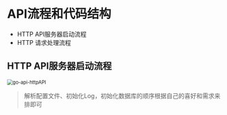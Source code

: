 # API流程和代码结构



* HTTP API服务器启动流程
* HTTP 请求处理流程



## HTTP API服务器启动流程



<img src="/Users/xuzheng/Projects/notes/Go/GoRestfulAPI/ch3-API流程和代码结构.assets/go-api-httpAPI.png" alt="go-api-httpAPI" style="zoom:80%;" />



> 解析配置文件、初始化Log，初始化数据库的顺序根据自己的喜好和需求来排即可



